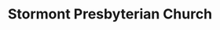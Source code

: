 ---
title: "Stormont Presbyterian Church"
address: "Stormont Presbyterian Church, 618 Upper Newtownards Road, Belfast, Antrim, BT4 3HA"
tel: "+44 (0)28 9024 6609"
county: "Antrim"
category: "Churches And Settlements"
type: "Content"
lat: "54.59572982788086"
lng: "-5.936308860778809"
---
